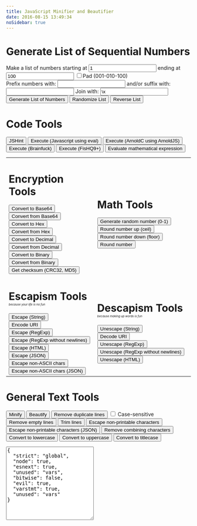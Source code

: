 ```yaml
---
title: JavaScript Minifier and Beautifier
date: 2016-08-15 13:49:34
noSidebar: true
---
```


<script src="/libraries/lib/codemirror.js"></script>

<link rel="stylesheet" href="/libraries/lib/codemirror.css">

<script src="/libraries/mode/css/css.js"></script>

<script src="/libraries/uglify.js"></script>

<script src="/libraries/jshint.js"></script>

<script src="/libraries/beautify.js"></script>

<script src="/libraries/text-mechanic.js"></script>

<script src="/libraries/non-printable-chars-regex.js"></script>

<script src="/libraries/arnoldjs.js"></script>

<script src="/libraries/brainfuck.js"></script>

<script src="/libraries/hq9plus.js"></script>

<script src="/libraries/math.js"></script>

<script src="/libraries/common.js"></script>

<script src="/libraries/checksum.js"></script>

<script src="/libraries/jseditor.js"></script>

<style type="text/css">
.CodeMirror { /* not at all stolen from http://jsbeautifier.org/ */
    border: 1px solid #ccc;
    height: 450px;
    font-size: 90%;
    margin-bottom: 6px;
    background: white;
}
</style>

<script type="text/javascript">
/*globals removeDuplicateLines, removeEmptyLines, trimLines, re_escape_n, re_escape, descape, jsonEscape, minify, beautify, escapeNonPrintable, escapeNonPrintableJSON, unZalgo, fromBinary, toBinary, toHex, fromHex, toDec, fromDec, doChecksum, titleCase, htmlEscape*/
/*exported removeDuplicateLines, removeEmptyLines, trimLines, re_escape_n, re_escape, descape, jsonEscape, minify, beautify, escapeNonPrintable, escapeNonPrintableJSON, unZalgo, fromBinary, toBinary, toHex, fromHex, toDec, fromDec, doChecksum, titleCase, htmlEscape*/

(function() {
  'use strict';
  var queryId = document.getElementById.bind(document);

  window.onload = function() {
    window.myCodeMirror = CodeMirror(document.getElementById('textfield'), {
      value: "// Minifier powered by UglifyJS2\nvar a = 0; var b = 'abc';\n\n/** UglifyJS is released under the BSD license:\n\nCopyright 2012-2013 (c) Mihai Bazon <mihai.bazon@gmail.com>\n\nRedistribution and use in source and binary forms, with or without\nmodification, are permitted provided that the following conditions\nare met:\n\n    * Redistributions of source code must retain the above\n      copyright notice, this list of conditions and the following\n      disclaimer.\n\n    * Redistributions in binary form must reproduce the above\n      copyright notice, this list of conditions and the following\n      disclaimer in the documentation and/or other materials\n      provided with the distribution.\n\nTHIS SOFTWARE IS PROVIDED BY THE COPYRIGHT HOLDER “AS IS” AND ANY\nEXPRESS OR IMPLIED WARRANTIES, INCLUDING, BUT NOT LIMITED TO, THE\nIMPLIED WARRANTIES OF MERCHANTABILITY AND FITNESS FOR A PARTICULAR\nPURPOSE ARE DISCLAIMED. IN NO EVENT SHALL THE COPYRIGHT HOLDER BE\nLIABLE FOR ANY DIRECT, INDIRECT, INCIDENTAL, SPECIAL, EXEMPLARY,\nOR CONSEQUENTIAL DAMAGES (INCLUDING, BUT NOT LIMITED TO,\nPROCUREMENT OF SUBSTITUTE GOODS OR SERVICES; LOSS OF USE, DATA, OR\nPROFITS; OR BUSINESS INTERRUPTION) HOWEVER CAUSED AND ON ANY\nTHEORY OF LIABILITY, WHETHER IN CONTRACT, STRICT LIABILITY, OR\nTORT (INCLUDING NEGLIGENCE OR OTHERWISE) ARISING IN ANY WAY OUT OF\nTHE USE OF THIS SOFTWARE, EVEN IF ADVISED OF THE POSSIBILITY OF\nSUCH DAMAGE. */",
      mode:  "css",
      lineWrapping: true,
      lineNumbers: true
    });

    // Escape
    queryId('do-esc').onclick = makeFunc(descape, 'Could not escape: ');
    queryId('do-un-esc').onclick = makeFunc(undescape, 'Could not escape: ');
    // Encode URI
    queryId('do-enc').onclick = makeFunc(encodeURI, 'Could not encode: ');
    queryId('do-un-enc').onclick = makeFunc(decodeURI, 'Could not encode: ');
    // Escape RegExp
    queryId('do-resc').onclick = makeFunc(re_escape, 'Could not escape: ');
    queryId('do-un-resc').onclick = makeFunc(un_re_escape, 'Could not escape: ');
    // Escape RegExp (no newlines)
    queryId('do-resc2').onclick = makeFunc(re_escape_n, 'Could not escape: ');
    queryId('do-un-resc2').onclick = makeFunc(un_re_escape_n, 'Could not escape: ');
    // Escape JSON
    queryId('do-jesc').onclick = makeFunc(jsonEscape, 'Could not escape: ');
    // escape non ascii
    queryId('do-aesc').onclick = makeFunc(escapeNonASCII, 'Could not escape: ');
    queryId('do-aesc-json').onclick = makeFunc(escapeNonASCIIJSON, 'Could not escape: ');
    // Escape HTML
    queryId('do-htmlesc').onclick = makeFunc(htmlEscape, 'Could not escape: ');
    queryId('do-un-htmlesc').onclick = makeFunc(unhtmlEscape, 'Could not escape: ');
    
    // Minify
    queryId('do-min').onclick = makeFunc(minify, 'Could not minify: ');
    // Beautify
    queryId('do-bt').onclick = makeFunc(beautify, 'Could not beautify: ');
    // Remove duplicate lines
    queryId('do-dupl').onclick = makeFunc(function(text) {
      var out = removeDuplicateLines(text);

      outputText(out[1]);

      return out[0];
    }, 'Could not remove duplicate lines: ');
    // Remove empty lines
    queryId('do-reme').onclick = makeFunc(removeEmptyLines, 'Could not remove empty lines: ');
    // Trim lines
    queryId('do-trim').onclick = makeFunc(trimLines, 'Could not trim lines: ');
    // Escape non-printable characters
    queryId('do-reprint').onclick = makeFunc(escapeNonPrintable, 'Could not escape non-printable characters: ');
    // Escape non-printable characters (JSON)
    queryId('do-prijson').onclick = makeFunc(escapeNonPrintableJSON, 'Could not escape non-printable characters: ');
    // Remove combining characters
    queryId('do-zalgo').onclick = makeFunc(unZalgo, 'Could not remove combining characters: ');


    // list tools:
    queryId('list-generate').onclick = makeFunc(generateNumberList, 'Could not generate list of numbers: ');
    queryId('list-randomize').onclick = makeFunc(randomizeList, 'Could not randomize list of numbers: ');
    queryId('list-reverse').onclick = makeFunc(reverseList, 'Could not reverse list of numbers: ');

    // linters:
    // jshint
    queryId('do-jshint').onclick = makeFunc(function(text) {
      var options = JSON.parse(queryId('jshint-rules').textContent);
      JSHINT(text, options);
      var errors = JSHINT.data().errors;
      //if (errors.length === 0) return text;
      var errText = [];
      for (var i = errors.length - 1; i >= 0; i--) {
        errText.push(errors[i].id + ' ' + errors[i].code + ', ' + errors[i].line + ':' + errors[i].character + ' - ' + errors[i].raw);
      }

      outputText(errText.join('<br>'));

      return text;
    }, 'Could not run JSHint: ');
    // code eval
    queryId('do-eval').onclick = makeFunc(function(text) {
      var evaled = eval(text);

      if (evaled !== undefined)
        outputText(evaled);

      return text;
    }, 'Could not execute code lines: ');
    // arnoldjs code eval
    queryId('do-arnold').onclick = makeFunc(function(text) {
      var evaled = eval(transpileArnold(text));

      if (evaled !== undefined)
        outputText(evaled);

      return text;
    }, 'Could not execute code lines: ');
    // brainfuck code eval
    queryId('do-bfuk').onclick = makeFunc(function(text) {
      var evaled = runBrainfuck(text);

      if (evaled !== undefined)
        outputText(evaled);

      return text;
    }, 'Could not execute code lines: ');
    // fishq9+ code eval
    queryId('do-fishq9').onclick = makeFunc(function(text) {
      var lintOutput = document.querySelector('#lint-output');
      makeVisible(lintOutput);
        lintOutput.innerHTML = "(Executing script, no result yet)";

      fishq9plus(function(str) {
        lintOutput.innerHTML = lintOutput.innerHTML + '\n' + str;
      }, text);

      return text;
    }, 'Could not execute code lines: ');

    queryId('do-evmath').onclick = makeFunc(function(text) {
      if (!window.parser) {
        window.parser = math.parser();
      }
      var res = window.parser.eval(text);
      var resStr = math.format(res, { precision: 14 });
      var unRoundedStr = math.format(res);
      if (unRoundedStr.length - resStr.length > 4) {
        outputText('<p>' + resStr + '</p><p style="margin-bottom: 0;">This result contains a round-off error which is hidden from the output. The unrounded result is:<br>' + 
               unRoundedStr + 
               '<br><a href="http://mathjs.org/docs/datatypes/numbers.html#roundoff-errors" style="color: #c8ecf6;">read more...</a></p>');
      } else {
        outputText(resStr);
      }

      return text;
    }, 'Could not eval math: ');
    

    queryId('do-264').onclick = makeFunc(btoa, 'Could not convert to Base64: ');
    queryId('do-f64').onclick = makeFunc(atob, 'Could not convert from Base64: ');
    queryId('do-2hex').onclick = makeFunc(toHex, 'Could not convert to Hex: ');
    queryId('do-fhex').onclick = makeFunc(fromHex, 'Could not convert from Hex: ');
    queryId('do-2dec').onclick = makeFunc(toDec, 'Could not convert to Decimal: ');
    queryId('do-fdec').onclick = makeFunc(fromDec, 'Could not convert from Decimal: ');
    queryId('do-2bi').onclick = makeFunc(toBinary, 'Could not convert to Binary: ');
    queryId('do-fbi').onclick = makeFunc(fromBinary, 'Could not convert from Binary: ');
    queryId('do-checksm').onclick = makeFunc(doChecksum, 'Could not calculate checksum: ');
    
    queryId('do-rand').onclick = makeFunc(function() {
      return Math.random().toString();
    }, 'Could not generate random number: ');
    queryId('do-mceil').onclick = makeFunc(Math.ceil, 'How does this even happen?! ');
    queryId('do-mflor').onclick = makeFunc(Math.floor, 'How does this even happen?! ');
    queryId('do-mrond').onclick = makeFunc(Math.round, 'How does this even happen?! ');

    queryId('do-dlowercase').onclick = makeFunc(Function.apply.bind(String.prototype.toLowerCase), 'Could not convert to lowercase: ');
    queryId('do-duppercase').onclick = makeFunc(Function.apply.bind(String.prototype.toUpperCase), 'Could not convert to uppercase: ');
    queryId('do-dtitlecase').onclick = makeFunc(titleCase, 'How does this even happen?! ');

  }; // jshint ignore:line

  window.addEventListener("load", function() {
    var elem = queryId('txt-header');
    if (elem.scrollIntoView) elem.scrollIntoView();
    else window.scroll(0, window.hFindPos(elem));
  }, true); // jshint ignore:line
})();
</script>

<h1 class="hansen-header">Generate List of Sequential Numbers</h1>

<div class="hansen-blok">
  Make a list of numbers starting at
  <input class="hansen-input" id="low_num" maxlength="7" value="1" type="text">
  ending at
  <input class="hansen-input" id="high_num" maxlength="7" value="100" type="text">
  <input id="pad_num" type="checkbox">Pad (001-010-100)
</div>

<div class="hansen-blok">
  Prefix numbers with:
  <input class="hansen-input" id="prefix" value="" type="text">
  and/or suffix with:
  <input class="hansen-input" id="suffix" value="" type="text">
  Join with: <input id="delimiter" value="\x" class="hansen-input" type="text">
</div>

<div class="hansen-blok">
  <button class="submit hansen-wrap" id="list-generate">Generate List of Numbers</button>
  <button class="submit hansen-wrap" id="list-randomize">Randomize List</button>
  <button class="submit hansen-wrap" id="list-reverse">Reverse List</button>
</div>

<h1 class="hansen-header">Code Tools</h1>

<button class="submit hansen-wrap" id="do-jshint">JSHint</button> <button class="submit hansen-wrap" id="do-eval">Execute (Javascript using eval)</button> <button class="submit hansen-wrap" id="do-arnold">Execute (ArnoldC using ArnoldJS)</button> <button class="submit hansen-wrap" id="do-bfuk">Execute (Brainfuck)</button> <button class="submit hansen-wrap" id="do-fishq9">Execute (FisHQ9+)</button> <button class="submit hansen-wrap" id="do-evmath">Evaluate mathematical expression</button>

<table style="width:100%;color: inherit;font-size: inherit;border: none;">
  <tr>
    <td>
      <h1 class="hansen-header">Encryption Tools</h1>
      <button class="submit hansen-wrap" id="do-264">Convert to Base64</button> <button class="submit hansen-wrap" id="do-f64">Convert from Base64</button> <br>
      <button class="submit hansen-wrap" id="do-2hex">Convert to Hex</button> <button class="submit hansen-wrap" id="do-fhex">Convert from Hex</button> <br>
      <button class="submit hansen-wrap" id="do-2dec">Convert to Decimal</button> <button class="submit hansen-wrap" id="do-fdec">Convert from Decimal</button> <br>
      <button class="submit hansen-wrap" id="do-2bi">Convert to Binary</button> <button class="submit hansen-wrap" id="do-fbi">Convert from Binary</button> <br>
      <button class="submit hansen-wrap" id="do-checksm">Get checksum (CRC32, MD5)</button>
    </td>
    <td>
      <h1 class="hansen-header">Math Tools</h1>
      <button class="submit hansen-wrap" id="do-rand">Generate random number (0-1)</button> <br>
      <button class="submit hansen-wrap" id="do-mceil">Round number up (ceil)</button> <br>
      <button class="submit hansen-wrap" id="do-mflor">Round number down (floor)</button> <br>
      <button class="submit hansen-wrap" id="do-mrond">Round number</button>
    </td>
  </tr>
  <tr>
    <td>
      <h1 class="hansen-header">Escapism Tools <span style="font-size: 6pt;font-weight: initial;font-style: italic;">because your life is no fun</span></h1>
      <button class="submit hansen-wrap" id="do-esc">Escape (String)</button> <br>
      <button class="submit hansen-wrap" id="do-enc">Encode URI</button> <br>
      <button class="submit hansen-wrap" id="do-resc">Escape (RegExp)</button> <br>
      <button class="submit hansen-wrap" id="do-resc2">Escape (RegExp without newlines)</button> <br>
      <button class="submit hansen-wrap" id="do-htmlesc">Escape (HTML)</button> <br>
      <button class="submit hansen-wrap" id="do-jesc">Escape (JSON)</button> <br>
      <button class="submit hansen-wrap" id="do-aesc">Escape non-ASCII chars</button> <br>
      <button class="submit hansen-wrap" id="do-aesc-json">Escape non-ASCII chars (JSON)</button>
    </td>
    <td>
      <h1 class="hansen-header">Descapism Tools <span style="font-size: 6pt;font-weight: initial;font-style: italic;">because making up words is fun</span></h1>
      <button class="submit hansen-wrap" id="do-un-esc">Unescape (String)</button> <br>
      <button class="submit hansen-wrap" id="do-un-enc">Decode URI</button> <br>
      <button class="submit hansen-wrap" id="do-un-resc">Unescape (RegExp)</button> <br>
      <button class="submit hansen-wrap" id="do-un-resc2">Unescape (RegExp without newlines)</button> <br>
      <button class="submit hansen-wrap" id="do-un-htmlesc">Unescape (HTML)</button> <br>
    </td>
  </tr>
</table> 

<h1 class="hansen-header" id="txt-header" onload="showHeader();">General Text Tools</h1>

<button class="submit hansen-wrap" id="do-min">Minify</button> <button class="submit hansen-wrap" id="do-bt">Beautify</button> <button class="submit hansen-wrap" id="do-dupl">Remove duplicate lines</button> <input id="chk-case-sensitive" type="checkbox"> Case-sensitive <button class="submit hansen-wrap" id="do-reme">Remove empty lines</button> <button class="submit hansen-wrap" id="do-trim">Trim lines</button> <button class="submit hansen-wrap" id="do-reprint">Escape non-printable characters</button> <button class="submit hansen-wrap" id="do-prijson">Escape non-printable characters (JSON)</button> <button class="submit hansen-wrap" id="do-zalgo">Remove combining characters</button> <button class="submit hansen-wrap" id="do-dlowercase">Convert to lowercase</button> <button class="submit hansen-wrap" id="do-duppercase">Convert to uppercase</button> <button class="submit hansen-wrap" id="do-dtitlecase">Convert to titlecase</button>

<div id="textfield"></div>

<div id="lint-output" style="display: none !important;">placeholder text, this should not be visible</div>

<textarea id="jshint-rules" style="width: 47.48%; height: 15em; resize: vertical;">
{
  "strict": "global",
  "node": true,
  "esnext": true,
  "unused": "vars",
  "bitwise": false,
  "evil": true,
  "varstmt": true,
  "unused": "vars"
} 
</textarea>